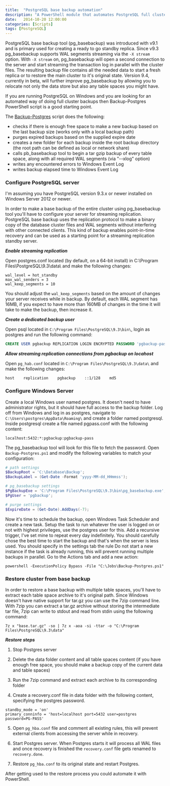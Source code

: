 ```yaml
---
title:  "PostgreSQL base backup automation"
description: "A PowerShell module that automates PostgreSQL full cluster backups for Windows Server."
date:   2014-10-20 12:00:00
categories: [Scripts]
tags: [PostgreSQL]
---
```


PostgreSQL base backup tool (pg_basebackup) was introduced with v9.1 and is primary used for creating a ready to go standby replica. Since v9.3 pg_basebackup supports WAL segments streaming via the `-X stream` option. With `-X stream` on, pg_basebackup will open a second connection to the server and start streaming the transaction log in parallel with the cluster files. The resulting backup file contains all the needed data to start a fresh replica or to restore the main cluster to it's original state. Version 9.4, currently in beta, will further improve pg_basebackup by allowing you to relocate not only the data store but also any table spaces you might have.

If you are running PostgreSQL on Windows and you are looking for an automated way of doing full cluster backups then Backup-Postgres PowerShell script is a good starting point.

The [Backup-Postgres](https://gallery.technet.microsoft.com/PostgreSQL-base-backup-1f3a79a8) script does the following: 

* checks if there is enough free space to make a new backup based on the last backup size (works only with a local backup path)
* purges expired backups based on the supplied expire date
* creates a new folder for each backup inside the root backup directory (the root path can be defined as local or network share)
* calls pb_basebackup tool to begin a tar gzip backup of every table space, along with all required WAL segments (via "--xlog" option)
* writes any encountered errors to Windows Event Log
* writes backup elapsed time to Windows Event Log

### Configure PostgreSQL server

I'm assuming you have PostgreSQL version 9.3.x or newer installed on Windows Server 2012 or newer.

In order to make a base backup of the entire cluster using pg_basebackup tool you'll have to configure your server for streaming replication. PostgreSQL base backup uses the replication protocol to make a binary copy of the database cluster files and WAL segments without interfering with other connected clients. This kind of backup enables point-in-time recovery and can be used as a starting point for a streaming replication standby server.

***Enable streaming replication***

Open postgres.conf located (by default, on a 64-bit install) in C:\Program Files\PostgreSQL\9.3\data\ and make the following changes: 

```
wal_level = hot_standby
max_wal_senders = 3  
wal_keep_segments = 10
```

You should adjust the `wal_keep_segments` based on the amount of changes your server receives while in backup. By default, each WAL segment has 16MB, if you expect to have more than 160MB of changes in the time it will take to make the backup, then increase it.

***Create a dedicated backup user***

Open psql located in `C:\Program Files\PostgreSQL\9.3\bin\`, login as postgres and run the following command:

```sql
CREATE USER pgbackup REPLICATION LOGIN ENCRYPTED PASSWORD 'pgbackup-pass';
```

***Allow streaming replication connections from pgbackup on locahost***

Open `pg_hab.conf` located in `C:\Program Files\PostgreSQL\9.3\data\` and make the following changes:

```
host    replication    pgbackup    ::1/128    md5
```

### Configure Windows Server

Create a local Windows user named postgres. It doesn't need to have administrator rights, but it should have full access to the backup folder.
Log off from Windows and log in as postgres, navigate to `C:\Users\postgres\AppData\Roaming\` and create a folder named postgresql. Inside postgresql create a file named pgpass.conf with the following content:

```
localhost:5432:*:pgbackup:pgbackup-pass
```

The pg_basebackup tool will look for this file to fetch the password.
Open `Backup-Postgres.ps1` and modify the following variables to match your configuration:

```powershell
# path settings
$BackupRoot = 'C:\Database\Backup';
$BackupLabel = (Get-Date -Format 'yyyy-MM-dd_HHmmss');

# pg_basebackup settings
$PgBackupExe = 'C:\Program Files\PostgreSQL\9.3\bin\pg_basebackup.exe';
$PgUser = 'pgbackup';

# purge settings
$ExpireDate = (Get-Date).AddDays(-7);
```

Now it's time to schedule the backup, open Windows Task Scheduler and create a new task. Setup the task to run whatever the user is logged on or not with highest privileges, use the postgres user for this. Add a recursive trigger, I've set mine to repeat every day indefinitely. You should carefully chose the best time to start the backup and that's when the server is less used. You should specify in the settings tab the rule Do not start a new instance if the task is already running, this will prevent running multiple backups in parallel.
Go to the Actions tab and add a new action:

```
powershell -ExecutionPolicy Bypass -File "C:\Jobs\Backup-Postgres.ps1"
```

### Restore cluster from base backup

In order to restore a base backup with multiple table spaces, you'll have to extract each table space archive to it's original path. Since Windows doesn't have native support for tar.gz you can use the 7zip command line.
With 7zip you can extract a tar.gz archive without storing the intermediate tar file, 7zip can write to stdout and read from stdin using the following command:

```
7z x "base.tar.gz" -so | 7z x -aoa -si -ttar -o "C:\Program Files\PostgreSQL\9.3\data"
```

***Restore steps***

1) Stop Postgres server

2) Delete the data folder content and all table spaces content (if you have enough free space, you should make a backup copy of the current data and table spaces)

3) Run the 7zip command and extract each archive to its corresponding folder

4)  Create a recovery.conf file in data folder with the following content, specifying the postgres password.

```
standby_mode = 'on'
primary_conninfo = 'host=localhost port=5432 user=postgres password=PG-PASS'
```

5) Open `pg_hba.conf` file and comment all existing rules, this will prevent external clients from accessing the server while in recovery.

6) Start Postgres server. When Postgres starts it will process all WAL files and once recovery is finished the `recovery.conf` file gets renamed to `recovery.done`.

7) Restore `pg_hba.conf` to its original state and restart Postgres.

After getting used to the restore process you could automate it with PowerShell.




